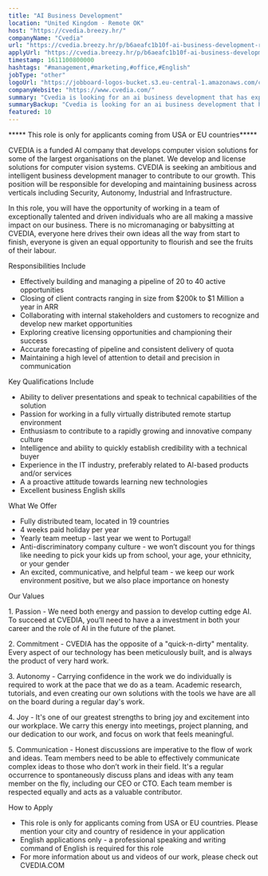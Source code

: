 ```yaml
---
title: "AI Business Development"
location: "United Kingdom - Remote OK"
host: "https://cvedia.breezy.hr/"
companyName: "Cvedia"
url: "https://cvedia.breezy.hr/p/b6aeafc1b10f-ai-business-development-remote--us-or-eu"
applyUrl: "https://cvedia.breezy.hr/p/b6aeafc1b10f-ai-business-development-remote--us-or-eu/apply"
timestamp: 1611100800000
hashtags: "#management,#marketing,#office,#English"
jobType: "other"
logoUrl: "https://jobboard-logos-bucket.s3.eu-central-1.amazonaws.com/cvedia"
companyWebsite: "https://www.cvedia.com/"
summary: "Cvedia is looking for an ai business development that has experience in: #management, #marketing, #office."
summaryBackup: "Cvedia is looking for an ai business development that has experience in: #management, #marketing, #office."
featured: 10
---
```


\*\*\*\*\* This role is only for applicants coming from USA or EU countries\*\*\*\*\*

CVEDIA is a funded AI company that develops computer vision solutions for some of the largest organisations on the planet. We develop and license solutions for computer vision systems. CVEDIA is seeking an ambitious and intelligent business development manager to contribute to our growth. This position will be responsible for developing and maintaining business across verticals including Security, Autonomy, Industrial and Infrastructure.

In this role, you will have the opportunity of working in a team of exceptionally talented and driven individuals who are all making a massive impact on our business. There is no micromanaging or babysitting at CVEDIA, everyone here drives their own ideas all the way from start to finish, everyone is given an equal opportunity to flourish and see the fruits of their labour.

Responsibilities Include

*   Effectively building and managing a pipeline of 20 to 40 active opportunities
*   Closing of client contracts ranging in size from $200k to $1 Million a year in ARR
*   Collaborating with internal stakeholders and customers to recognize and develop new market opportunities
*   Exploring creative licensing opportunities and championing their success
*   Accurate forecasting of pipeline and consistent delivery of quota
*   Maintaining a high level of attention to detail and precision in communication

Key Qualifications Include

*   Ability to deliver presentations and speak to technical capabilities of the solution
*   Passion for working in a fully virtually distributed remote startup environment
*   Enthusiasm to contribute to a rapidly growing and innovative company culture
*   Intelligence and ability to quickly establish credibility with a technical buyer
*   Experience in the IT industry, preferably related to AI-based products and/or services
*   A a proactive attitude towards learning new technologies
*   Excellent business English skills

What We Offer

*   Fully distributed team, located in 19 countries
*   4 weeks paid holiday per year
*   Yearly team meetup - last year we went to Portugal!
*   Anti-discriminatory company culture - we won’t discount you for things like needing to pick your kids up from school, your age, your ethnicity, or your gender
*   An excited, communicative, and helpful team - we keep our work environment positive, but we also place importance on honesty

Our Values

1\. Passion - We need both energy and passion to develop cutting edge AI. To succeed at CVEDIA, you’ll need to have a a investment in both your career and the role of AI in the future of the planet.

2\. Commitment - CVEDIA has the opposite of a "quick-n-dirty" mentality. Every aspect of our technology has been meticulously built, and is always the product of very hard work.

3\. Autonomy - Carrying confidence in the work we do individually is required to work at the pace that we do as a team. Academic research, tutorials, and even creating our own solutions with the tools we have are all on the board during a regular day's work.

4\. Joy - It's one of our greatest strengths to bring joy and excitement into our workplace. We carry this energy into meetings, project planning, and our dedication to our work, and focus on work that feels meaningful.

5\. Communication - Honest discussions are imperative to the flow of work and ideas. Team members need to be able to effectively communicate complex ideas to those who don’t work in their field. It's a regular occurrence to spontaneously discuss plans and ideas with any team member on the fly, including our CEO or CTO. Each team member is respected equally and acts as a valuable contributor.

How to Apply

*   This role is only for applicants coming from USA or EU countries. Please mention your city and country of residence in your application
*   English applications only - a professional speaking and writing command of English is required for this role
*   For more information about us and videos of our work, please check out CVEDIA.COM
